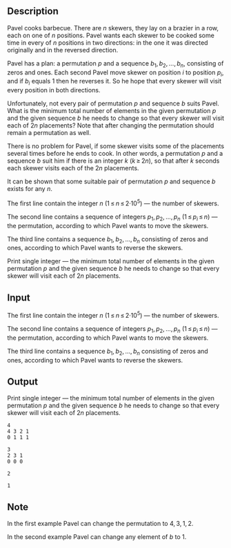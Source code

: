 ## Description

<div><p>Pavel cooks barbecue. There are <span class="tex-span"><i>n</i></span> skewers, they lay on a brazier in a row, each on one of <span class="tex-span"><i>n</i></span> positions. Pavel wants each skewer to be cooked some time in every of <span class="tex-span"><i>n</i></span> positions in two directions: in the one it was directed originally and in the reversed direction.</p><p>Pavel has a plan: a permutation <span class="tex-span"><i>p</i></span> and a sequence <span class="tex-span"><i>b</i><sub class="lower-index">1</sub>, <i>b</i><sub class="lower-index">2</sub>, ..., <i>b</i><sub class="lower-index"><i>n</i></sub></span>, consisting of zeros and ones. Each second Pavel move skewer on position <span class="tex-span"><i>i</i></span> to position <span class="tex-span"><i>p</i><sub class="lower-index"><i>i</i></sub></span>, and if <span class="tex-span"><i>b</i><sub class="lower-index"><i>i</i></sub></span> equals <span class="tex-span">1</span> then he reverses it. So he hope that every skewer will visit every position in both directions.</p><p>Unfortunately, not every pair of permutation <span class="tex-span"><i>p</i></span> and sequence <span class="tex-span"><i>b</i></span> suits Pavel. What is the minimum total number of elements in the given permutation <span class="tex-span"><i>p</i></span> and the given sequence <span class="tex-span"><i>b</i></span> he needs to change so that every skewer will visit each of <span class="tex-span">2<i>n</i></span> placements? Note that after changing the permutation should remain a permutation as well.</p><p>There is no problem for Pavel, if some skewer visits some of the placements several times before he ends to cook. In other words, a permutation <span class="tex-span"><i>p</i></span> and a sequence <span class="tex-span"><i>b</i></span> suit him if there is an integer <span class="tex-span"><i>k</i></span> (<span class="tex-span"><i>k</i> ≥ 2<i>n</i></span>), so that after <span class="tex-span"><i>k</i></span> seconds each skewer visits each of the <span class="tex-span">2<i>n</i></span> placements.</p><p>It can be shown that some suitable pair of permutation <span class="tex-span"><i>p</i></span> and sequence <span class="tex-span"><i>b</i></span> exists for any <span class="tex-span"><i>n</i></span>.</p></div><div class="input-specification"><p>The first line contain the integer <span class="tex-span"><i>n</i></span> (<span class="tex-span">1 ≤ <i>n</i> ≤ 2·10<sup class="upper-index">5</sup></span>)&nbsp;— the number of skewers.</p><p>The second line contains a sequence of integers <span class="tex-span"><i>p</i><sub class="lower-index">1</sub>, <i>p</i><sub class="lower-index">2</sub>, ..., <i>p</i><sub class="lower-index"><i>n</i></sub></span> (<span class="tex-span">1 ≤ <i>p</i><sub class="lower-index"><i>i</i></sub> ≤ <i>n</i></span>)&nbsp;— the permutation, according to which Pavel wants to move the skewers.</p><p>The third line contains a sequence <span class="tex-span"><i>b</i><sub class="lower-index">1</sub>, <i>b</i><sub class="lower-index">2</sub>, ..., <i>b</i><sub class="lower-index"><i>n</i></sub></span> consisting of zeros and ones, according to which Pavel wants to reverse the skewers.</p></div><div class="output-specification"><p>Print single integer&nbsp;— the minimum total number of elements in the given permutation <span class="tex-span"><i>p</i></span> and the given sequence <span class="tex-span"><i>b</i></span> he needs to change so that every skewer will visit each of <span class="tex-span">2<i>n</i></span> placements.</p></div>

## Input

<p>The first line contain the integer <span class="tex-span"><i>n</i></span> (<span class="tex-span">1 ≤ <i>n</i> ≤ 2·10<sup class="upper-index">5</sup></span>)&nbsp;— the number of skewers.</p><p>The second line contains a sequence of integers <span class="tex-span"><i>p</i><sub class="lower-index">1</sub>, <i>p</i><sub class="lower-index">2</sub>, ..., <i>p</i><sub class="lower-index"><i>n</i></sub></span> (<span class="tex-span">1 ≤ <i>p</i><sub class="lower-index"><i>i</i></sub> ≤ <i>n</i></span>)&nbsp;— the permutation, according to which Pavel wants to move the skewers.</p><p>The third line contains a sequence <span class="tex-span"><i>b</i><sub class="lower-index">1</sub>, <i>b</i><sub class="lower-index">2</sub>, ..., <i>b</i><sub class="lower-index"><i>n</i></sub></span> consisting of zeros and ones, according to which Pavel wants to reverse the skewers.</p>

## Output

<p>Print single integer&nbsp;— the minimum total number of elements in the given permutation <span class="tex-span"><i>p</i></span> and the given sequence <span class="tex-span"><i>b</i></span> he needs to change so that every skewer will visit each of <span class="tex-span">2<i>n</i></span> placements.</p>





```input1
4
4 3 2 1
0 1 1 1

```




```input2
3
2 3 1
0 0 0

```




```output1
2

```




```output2
1

```



## Note

<p>In the first example Pavel can change the permutation to <span class="tex-span">4, 3, 1, 2</span>.</p><p>In the second example Pavel can change any element of <span class="tex-span"><i>b</i></span> to <span class="tex-span">1</span>.</p>
